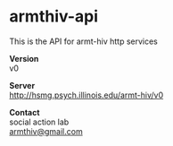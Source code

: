 # armthiv-api

This is the API for armt-hiv http services

**Version**<br>
v0

**Server**<br>
http://hsmg.psych.illinois.edu/armt-hiv/v0

**Contact**<br>
social action lab<br>
armthiv@gmail.com

